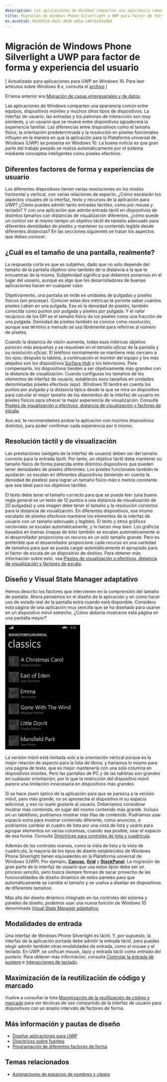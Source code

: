 ```yaml
---
description: Las aplicaciones de Windows comparten una apariencia común entre equipos, dispositivos móviles y muchos otros tipos de dispositivos. La interfaz de usuario, las entradas y los patrones de interacción son muy similares, y un usuario que se mueve entre dispositivos agradecerá la experiencia familiar.
title: Migración de Windows Phone Silverlight a UWP para factor de forma y experiencia del usuario
ms.assetid: 96244516-dd2c-494d-ab5a-14b7dcd2edbd
---
```


#  Migración de Windows Phone Silverlight a UWP para factor de forma y experiencia del usuario

\[ Actualizado para aplicaciones para UWP en Windows 10. Para leer artículos sobre Windows 8.x, consulta el [archivo](http://go.microsoft.com/fwlink/p/?linkid=619132) \]

El tema anterior era [Migración de capas empresariales y de datos](wpsl-to-uwp-business-and-data.md).

Las aplicaciones de Windows comparten una apariencia común entre equipos, dispositivos móviles y muchos otros tipos de dispositivos. La interfaz de usuario, las entradas y los patrones de interacción son muy similares, y un usuario que se mueve entre dispositivos agradecerá la experiencia familiar. Las diferencias entre dispositivos como el tamaño físico, la orientación predeterminada y la resolución en píxeles funcionales influyen en la manera en que la aplicación para la Plataforma universal de Windows (UWP) se presenta en Windows 10. La buena noticia es que gran parte del trabajo pesado se realiza automáticamente por el sistema mediante conceptos inteligentes como píxeles efectivos.

## Diferentes factores de forma y experiencias de usuario

Los diferentes dispositivos tienen varias resoluciones en los modos horizontal y vertical, con varias relaciones de aspecto. ¿Cómo escalarán los aspectos visuales de la interfaz, texto y recursos de la aplicación para UWP? ¿Cómo puedes admitir tanto entradas táctiles, como por mouse y teclado? Y con una aplicación que admite entrada táctil en dispositivos de distintos tamaños con distancias de visualización diferentes, ¿cómo puede un control ser al mismo tiempo un objetivo táctil de tamaño adecuado para diferentes densidades de píxeles *y* mantener su contenido legible desde diferentes distancias? En las secciones siguientes se tratan los aspectos que debes conocer.

## ¿Cuál es el tamaño de una pantalla, realmente?

La respuesta corta es que es subjetivo, dado que no solo depende del tamaño de la pantalla objetivo sino también de la distancia a la que te encuentras de la misma. Subjetividad significa que debemos ponernos en el lugar del usuario, aunque es algo que los desarrolladores de buenas aplicaciones hacen en cualquier caso.

Objetivamente, una pantalla se mide en unidades de pulgadas y píxeles físicos (sin procesar). Conocer estas dos métricas te permite saber cuántos píxeles caben en una pulgada. Esa es la densidad de píxeles, también conocida como puntos por pulgada y píxeles por pulgada. Y el valor recíproco de los DPI es el tamaño físico de los píxeles como una fracción de una pulgada. Densidad de píxeles también se conoce como *resolución*, aunque ese término a menudo se usa libremente para referirse al número de píxeles.

Cuando la distancia de visión aumenta, todas esas métricas objetivo *parecen* más pequeñas y se resuelven en el *tamaño eficaz* de la pantalla y su *resolución eficaz*. El teléfono normalmente se mantiene más cercano a los ojos; después la tableta, a continuación el monitor del equipo y los más alejados son los dispositivos [Surface Hub](http://www.microsoft.com/microsoft-surface-hub) y los televisores. Para compensarlo, los dispositivos tienden a ser objetivamente más grandes con la distancia de visualización. Cuando configuras los tamaños de los elementos de interfaz de usuario, estableces esos tamaños en unidades denominadas píxeles efectivos (epx). Windows 10 tendrá en cuenta los puntos por pulgada y la distancia típica desde la que se mira un dispositivo para calcular el mejor tamaño de los elementos de la interfaz de usuario en píxeles físicos para ofrecer la mejor experiencia de visualización. Consulta [Píxeles de visualización o efectivos, distancia de visualización y factores de escala](wpsl-to-uwp-porting-xaml-and-ui.md#effective-pixels).

Aun así, te recomendamos probar la aplicación con muchos dispositivos distintos, para poder confirmar cada experiencia por ti mismo.

## Resolución táctil y de visualización

Las prestaciones (widgets de la interfaz de usuario) deben ser del tamaño correcto para la entrada táctil. Por tanto, un objetivo táctil debe mantener su tamaño físico de forma parecida entre distintos dispositivos que pueden tener densidades de píxeles diferentes. Los píxeles funcionales también te ayudarán: se escalan en diferentes dispositivos (teniendo en cuenta la densidad de píxeles) para lograr un tamaño físico más o menos constante que sea ideal para los objetivos táctiles.

El texto debe tener el tamaño correcto para que se pueda leer (una buena regla general es un texto de 12 puntos a una distancia de visualización de 20 pulgadas) y una imagen debe tener el tamaño y la resolución correctos para la distancia de visualización. En diferentes dispositivos, ese mismo escalado de píxeles efectivos mantiene los elementos de la interfaz de usuario con un tamaño adecuado y legibles. El texto y otros gráficos vectoriales se escalan automáticamente, y lo hacen muy bien. Los gráficos basados en tramas (mapas de bits) también se escalan automáticamente si el desarrollador proporciona un recurso en un solo tamaño grande. Pero es preferible que el desarrollador proporcione cada recurso en una variedad de tamaños para que se pueda cargar automáticamente el apropiado para el factor de escala de un dispositivo de destino. Para obtener más información sobre esto, vea [Píxeles de visualización o efectivos, distancia de visualización y factores de escala](wpsl-to-uwp-porting-xaml-and-ui.md#effective-pixels).

## Diseño y Visual State Manager adaptativo

Hemos descrito los factores que intervienen en la comprensión del tamaño de pantalla. Ahora pensemos en el diseño de la aplicación y en cómo hacer uso de estado real de la pantalla extra cuando está disponible. Considera esta página de una aplicación muy sencilla que se ha diseñado para usarse en un dispositivo móvil estrecho. ¿Cómo debería mostrarse esta página en una pantalla mayor?

![la aplicación de la Tienda de Windows Phone portada](images/wpsl-to-uwp-case-studies/c01-04-uni-phone-app-ported.png)

La versión móvil está limitada solo a la orientación vertical porque es la mejor relación de aspecto para la lista de libros; y haríamos lo mismo para una página de texto, que es mejor mantenerla con una sola columna en dispositivos móviles. Pero las pantallas de PC y de las tabletas son grandes en cualquier orientación, por lo que la restricción del dispositivo móvil parece una limitación innecesaria en dispositivos más grandes.

Si se hace zoom óptico de la aplicación para que se parezca a la versión móvil, pero más grande, no se aprovecha el dispositivo ni su espacio adicional, y eso no suele gustarle al usuario. Deberíamos considerar mostrar más contenido, en lugar del mismo contenido más grande. Incluso en un tabléfono, podríamos mostrar más filas de contenido. Podríamos usar espacio extra para mostrar contenido diferente, como anuncios, o podríamos cambiar el cuadro de lista por una vista de lista y usarlo para agrupar elementos en varias columnas, cuando sea posible, usar el espacio de esa forma. Consulta [Directrices para controles de lista y cuadrícula](https://msdn.microsoft.com/library/windows/apps/mt186889).

Además de los controles nuevos, como la vista de lista y la vista de cuadrícula, la mayoría de los tipos de diseño establecidos de Windows Phone Silverlight tienen equivalentes en la Plataforma universal de Windows (UWP). Por ejemplo, [**Canvas**](https://msdn.microsoft.com/library/windows/apps/br209267), [**Grid**](https://msdn.microsoft.com/library/windows/apps/br242704) y [**StackPanel**](https://msdn.microsoft.com/library/windows/apps/br209635). La migración de gran parte de la interfaz de usuario que usa estos tipos debe ser un proceso sencillo, pero busca siempre formas de sacar provecho de las funcionalidades de diseño dinámico de estos paneles para que automáticamente se cambie el tamaño y se vuelva a diseñar en dispositivos de diferentes tamaños.

Más allá del diseño dinámico integrado en los controles del sistema y paneles de diseño, podemos usar una nueva función de Windows 10 denominada [Visual State Manager adaptativo](wpsl-to-uwp-porting-xaml-and-ui.md#adaptive-ui).

## Modalidades de entrada

Una interfaz de Windows Phone Silverlight es táctil. Y, por supuesto, la interfaz de la aplicación portada debe admitir la entrada táctil, pero puedes elegir admitir también otras modalidades de entrada, como el mouse y el teclado. En UWP, se unifican mouse, lápiz y entrada táctil como *entrada del puntero*. Para obtener más información, consulta [Controlar la entrada de puntero](https://msdn.microsoft.com/library/windows/apps/mt404610) e [Interacciones de teclado](https://msdn.microsoft.com/library/windows/apps/mt185607).

## Maximización de la reutilización de código y marcado

Vuelve a consultar la lista [Maximización de la reutilización de código y marcado](wpsl-to-uwp-porting-to-a-uwp-project.md#markup-and-code-reuse) para ver técnicas de uso compartido de la interfaz de usuario para dispositivos con un amplio intervalo de factores de forma.

## Más información y pautas de diseño

-   [Diseñar aplicaciones para UWP](http://dev.windows.com/design)
-   [Directrices sobre fuentes](https://msdn.microsoft.com/library/windows/apps/hh700394)
-   [Programación de diferentes factores de forma](https://msdn.microsoft.com/library/windows/apps/dn958435)

## Temas relacionados

* [Asignaciones de espacios de nombres y clases](wpsl-to-uwp-namespace-and-class-mappings.md)



<!--HONumber=Mar16_HO1-->


